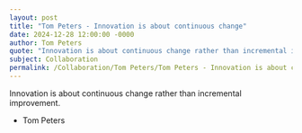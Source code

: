 ```yaml
---
layout: post
title: "Tom Peters - Innovation is about continuous change"
date: 2024-12-28 12:00:00 -0000
author: Tom Peters
quote: "Innovation is about continuous change rather than incremental improvement."
subject: Collaboration
permalink: /Collaboration/Tom Peters/Tom Peters - Innovation is about continuous change
---
```


Innovation is about continuous change rather than incremental improvement.

- Tom Peters
